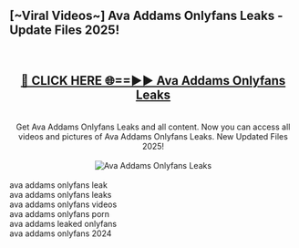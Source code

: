 <h2>[~Viral Videos~] Ava Addams Onlyfans Leaks - Update Files 2025!</h2>
<br>
<div align="center">
<h2><a href="https://betterlinks.top/A2PfLJ" rel="nofollow">🔴 CLICK HERE 🌐==►► Ava Addams Onlyfans Leaks</a></h2>
<br>
Get Ava Addams Onlyfans Leaks and all content. Now you can access all videos and pictures of Ava Addams Onlyfans Leaks. New Updated Files 2025!
<br>
<br>
<a href="https://betterlinks.top/A2PfLJ" rel="nofollow" data-target="animated-image.originalLink"><img src="https://i.ibb.co.com/WyWwxjT/player-gif2.gif" alt="Ava Addams Onlyfans Leaks" style="max-width: 100%; display: inline-block;" data-target="animated-image.originalImage"></a>
</div>
<br>
ava addams onlyfans leak<br>
ava addams onlyfans leaks<br>
ava addams onlyfans videos<br>
ava addams onlyfans porn<br>
ava addams leaked onlyfans<br>
ava addams onlyfans 2024